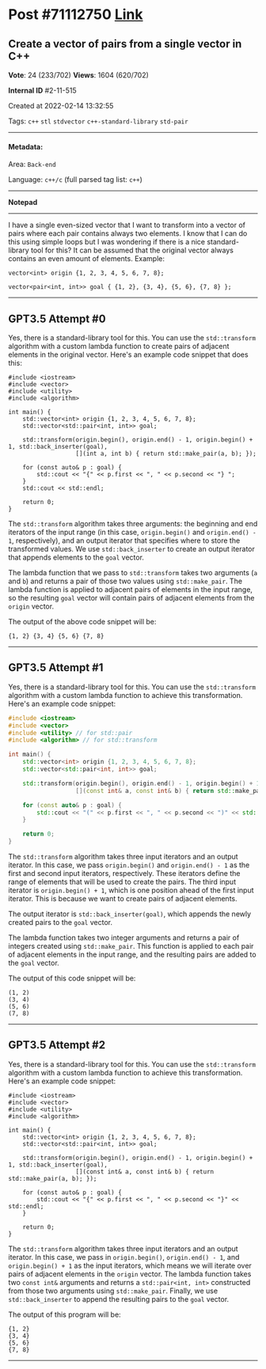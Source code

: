
# Post \#71112750 [Link](https://stackoverflow.com/questions/71112750/)

## Create a vector of pairs from a single vector in C++

**Vote**: 24 (233/702) **Views**: 1604 (620/702) 

**Internal ID** \#2-11-515

Created at 2022-02-14 13:32:55

Tags: `c++` `stl` `stdvector` `c++-standard-library` `std-pair`

----------

#### Metadata:

Area: `Back-end`

Language: `c++/c` (full parsed tag list: `c++`)

----------

**Notepad**


----------

I have a single even-sized vector that I want to transform into a vector of pairs where each pair contains always two elements. I know that I can do this using simple loops but I was wondering if there is a nice standard-library tool for this? It can be assumed that the original vector always contains an even amount of elements.
Example:
```
vector<int> origin {1, 2, 3, 4, 5, 6, 7, 8};

vector<pair<int, int>> goal { {1, 2}, {3, 4}, {5, 6}, {7, 8} };
```



----------
        
## GPT3.5 Attempt \#0

Yes, there is a standard-library tool for this. You can use the `std::transform` algorithm with a custom lambda function to create pairs of adjacent elements in the original vector. Here's an example code snippet that does this:

```
#include <iostream>
#include <vector>
#include <utility>
#include <algorithm>

int main() {
    std::vector<int> origin {1, 2, 3, 4, 5, 6, 7, 8};
    std::vector<std::pair<int, int>> goal;

    std::transform(origin.begin(), origin.end() - 1, origin.begin() + 1, std::back_inserter(goal),
                   [](int a, int b) { return std::make_pair(a, b); });

    for (const auto& p : goal) {
        std::cout << "{" << p.first << ", " << p.second << "} ";
    }
    std::cout << std::endl;

    return 0;
}
```

The `std::transform` algorithm takes three arguments: the beginning and end iterators of the input range (in this case, `origin.begin()` and `origin.end() - 1`, respectively), and an output iterator that specifies where to store the transformed values. We use `std::back_inserter` to create an output iterator that appends elements to the `goal` vector.

The lambda function that we pass to `std::transform` takes two arguments (`a` and `b`) and returns a pair of those two values using `std::make_pair`. The lambda function is applied to adjacent pairs of elements in the input range, so the resulting `goal` vector will contain pairs of adjacent elements from the `origin` vector.

The output of the above code snippet will be:

```
{1, 2} {3, 4} {5, 6} {7, 8}
```

--------

## GPT3.5 Attempt \#1

Yes, there is a standard-library tool for this. You can use the `std::transform` algorithm with a custom lambda function to achieve this transformation. Here's an example code snippet:

```c++
#include <iostream>
#include <vector>
#include <utility> // for std::pair
#include <algorithm> // for std::transform

int main() {
    std::vector<int> origin {1, 2, 3, 4, 5, 6, 7, 8};
    std::vector<std::pair<int, int>> goal;

    std::transform(origin.begin(), origin.end() - 1, origin.begin() + 1, std::back_inserter(goal),
                   [](const int& a, const int& b) { return std::make_pair(a, b); });

    for (const auto& p : goal) {
        std::cout << "(" << p.first << ", " << p.second << ")" << std::endl;
    }

    return 0;
}
```

The `std::transform` algorithm takes three input iterators and an output iterator. In this case, we pass `origin.begin()` and `origin.end() - 1` as the first and second input iterators, respectively. These iterators define the range of elements that will be used to create the pairs. The third input iterator is `origin.begin() + 1`, which is one position ahead of the first input iterator. This is because we want to create pairs of adjacent elements.

The output iterator is `std::back_inserter(goal)`, which appends the newly created pairs to the `goal` vector.

The lambda function takes two integer arguments and returns a pair of integers created using `std::make_pair`. This function is applied to each pair of adjacent elements in the input range, and the resulting pairs are added to the `goal` vector.

The output of this code snippet will be:

```
(1, 2)
(3, 4)
(5, 6)
(7, 8)
```

--------

## GPT3.5 Attempt \#2

Yes, there is a standard-library tool for this. You can use the `std::transform` algorithm with a custom lambda function to achieve this transformation. Here's an example code snippet:

```
#include <iostream>
#include <vector>
#include <utility>
#include <algorithm>

int main() {
    std::vector<int> origin {1, 2, 3, 4, 5, 6, 7, 8};
    std::vector<std::pair<int, int>> goal;

    std::transform(origin.begin(), origin.end() - 1, origin.begin() + 1, std::back_inserter(goal),
                   [](const int& a, const int& b) { return std::make_pair(a, b); });

    for (const auto& p : goal) {
        std::cout << "{" << p.first << ", " << p.second << "}" << std::endl;
    }

    return 0;
}
```

The `std::transform` algorithm takes three input iterators and an output iterator. In this case, we pass in `origin.begin()`, `origin.end() - 1`, and `origin.begin() + 1` as the input iterators, which means we will iterate over pairs of adjacent elements in the `origin` vector. The lambda function takes two `const int&` arguments and returns a `std::pair<int, int>` constructed from those two arguments using `std::make_pair`. Finally, we use `std::back_inserter` to append the resulting pairs to the `goal` vector.

The output of this program will be:

```
{1, 2}
{3, 4}
{5, 6}
{7, 8}
```

--------
